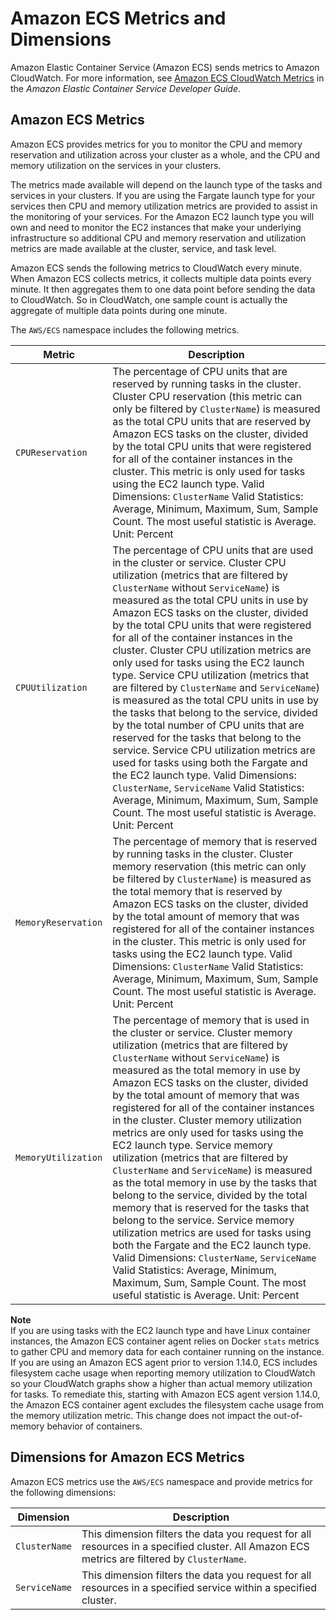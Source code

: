 # Amazon ECS Metrics and Dimensions<a name="ecs-metricscollected"></a>

Amazon Elastic Container Service \(Amazon ECS\) sends metrics to Amazon CloudWatch\. For more information, see [Amazon ECS CloudWatch Metrics](https://docs.aws.amazon.com/AmazonECS/latest/developerguide/cloudwatch-metrics.html) in the *Amazon Elastic Container Service Developer Guide*\.

## Amazon ECS Metrics<a name="ecs-metrics"></a>

Amazon ECS provides metrics for you to monitor the CPU and memory reservation and utilization across your cluster as a whole, and the CPU and memory utilization on the services in your clusters\.

The metrics made available will depend on the launch type of the tasks and services in your clusters\. If you are using the Fargate launch type for your services then CPU and memory utilization metrics are provided to assist in the monitoring of your services\. For the Amazon EC2 launch type you will own and need to monitor the EC2 instances that make your underlying infrastructure so additional CPU and memory reservation and utilization metrics are made available at the cluster, service, and task level\.

Amazon ECS sends the following metrics to CloudWatch every minute\. When Amazon ECS collects metrics, it collects multiple data points every minute\. It then aggregates them to one data point before sending the data to CloudWatch\. So in CloudWatch, one sample count is actually the aggregate of multiple data points during one minute\.

The `AWS/ECS` namespace includes the following metrics\.


| Metric | Description | 
| --- | --- | 
|  `CPUReservation`  |  The percentage of CPU units that are reserved by running tasks in the cluster\. Cluster CPU reservation \(this metric can only be filtered by `ClusterName`\) is measured as the total CPU units that are reserved by Amazon ECS tasks on the cluster, divided by the total CPU units that were registered for all of the container instances in the cluster\. This metric is only used for tasks using the EC2 launch type\. Valid Dimensions: `ClusterName` Valid Statistics: Average, Minimum, Maximum, Sum, Sample Count\. The most useful statistic is Average\. Unit: Percent  | 
|  `CPUUtilization`  |  The percentage of CPU units that are used in the cluster or service\. Cluster CPU utilization \(metrics that are filtered by `ClusterName` without `ServiceName`\) is measured as the total CPU units in use by Amazon ECS tasks on the cluster, divided by the total CPU units that were registered for all of the container instances in the cluster\. Cluster CPU utilization metrics are only used for tasks using the EC2 launch type\. Service CPU utilization \(metrics that are filtered by `ClusterName` and `ServiceName`\) is measured as the total CPU units in use by the tasks that belong to the service, divided by the total number of CPU units that are reserved for the tasks that belong to the service\. Service CPU utilization metrics are used for tasks using both the Fargate and the EC2 launch type\. Valid Dimensions: `ClusterName`, `ServiceName` Valid Statistics: Average, Minimum, Maximum, Sum, Sample Count\. The most useful statistic is Average\. Unit: Percent  | 
|  `MemoryReservation`  |  The percentage of memory that is reserved by running tasks in the cluster\. Cluster memory reservation \(this metric can only be filtered by `ClusterName`\) is measured as the total memory that is reserved by Amazon ECS tasks on the cluster, divided by the total amount of memory that was registered for all of the container instances in the cluster\. This metric is only used for tasks using the EC2 launch type\. Valid Dimensions: `ClusterName` Valid Statistics: Average, Minimum, Maximum, Sum, Sample Count\. The most useful statistic is Average\. Unit: Percent  | 
|  `MemoryUtilization`  |  The percentage of memory that is used in the cluster or service\.  Cluster memory utilization \(metrics that are filtered by `ClusterName` without `ServiceName`\) is measured as the total memory in use by Amazon ECS tasks on the cluster, divided by the total amount of memory that was registered for all of the container instances in the cluster\. Cluster memory utilization metrics are only used for tasks using the EC2 launch type\. Service memory utilization \(metrics that are filtered by `ClusterName` and `ServiceName`\) is measured as the total memory in use by the tasks that belong to the service, divided by the total memory that is reserved for the tasks that belong to the service\. Service memory utilization metrics are used for tasks using both the Fargate and the EC2 launch type\. Valid Dimensions: `ClusterName`, `ServiceName` Valid Statistics: Average, Minimum, Maximum, Sum, Sample Count\. The most useful statistic is Average\. Unit: Percent  | 

**Note**  
If you are using tasks with the EC2 launch type and have Linux container instances, the Amazon ECS container agent relies on Docker `stats` metrics to gather CPU and memory data for each container running on the instance\. If you are using an Amazon ECS agent prior to version 1\.14\.0, ECS includes filesystem cache usage when reporting memory utilization to CloudWatch so your CloudWatch graphs show a higher than actual memory utilization for tasks\. To remediate this, starting with Amazon ECS agent version 1\.14\.0, the Amazon ECS container agent excludes the filesystem cache usage from the memory utilization metric\. This change does not impact the out\-of\-memory behavior of containers\.

## Dimensions for Amazon ECS Metrics<a name="ecs-metrics-dimensions"></a>

Amazon ECS metrics use the `AWS/ECS` namespace and provide metrics for the following dimensions:


| Dimension | Description | 
| --- | --- | 
|  `ClusterName`  |  This dimension filters the data you request for all resources in a specified cluster\. All Amazon ECS metrics are filtered by `ClusterName`\.  | 
|  `ServiceName`  |  This dimension filters the data you request for all resources in a specified service within a specified cluster\.  | 